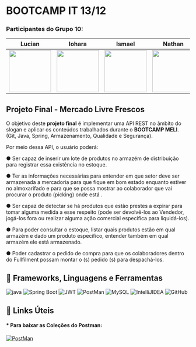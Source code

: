 # BOOTCAMP IT 13/12

### Participantes do Grupo 10:

| Lucian | Iohara | Ismael | Nathan |Vanessa|
| :---: | :---: | :---: | :---: |:---: |
| [<img src="https://avatars.githubusercontent.com/u/96140964?v=4?size=115" width=115><br><sub></sub>](https://github.com/lucianmoraes) |[<img src="https://avatars.githubusercontent.com/u/96189406?v=4?size=250" width=115><br>](https://github.com/iohara97) |[<img src="https://avatars.githubusercontent.com/u/96146651?v=4?size=250" width=115><br>](https://github.com/joseismaelrj) |[<img src="https://avatars.githubusercontent.com/u/96149473?v=4?size=250" width=115><br>](https://github.com/nkutomimeli) |[<img src="https://avatars.githubusercontent.com/u/96189951?v=4?size=250" width=115><br>](https://github.com/VanessaGomesOliveira) |

## Projeto Final -  Mercado Livre Frescos


O objetivo deste **projeto final** é implementar uma API REST no âmbito do slogan e aplicar
os conteúdos trabalhados durante o **BOOTCAMP MELI**. (Git, Java, Spring, Armazenamento,
Qualidade e Segurança).

Por meio dessa API, o usuário poderá:

● Ser capaz de inserir um lote de produtos no armazém de distribuição para registrar
essa existência no estoque.

● Ter as informações necessárias para entender em que setor deve ser armazenada a
mercadoria para que fique em bom estado enquanto estiver no almoxarifado e para
que se possa mostrar ao colaborador que vai procurar o produto (picking) onde está .

● Ser capaz de detectar se há produtos que estão prestes a expirar para tomar alguma
medida a esse respeito (pode ser devolvê-los ao Vendedor, jogá-los fora ou realizar
alguma ação comercial específica para liquidá-los).

● Para poder consultar o estoque, listar quais produtos estão em qual armazém e dado
um produto específico, entender também em qual armazém ele está armazenado.

● Poder cadastrar o pedido de compra para que os colaboradores dentro do Fullfilment
possam montar o (s) pedido (s) para despachá-los.

## 🚀 Frameworks, Linguagens e Ferramentas

![java](https://img.shields.io/badge/Java-ED8B00?style=for-the-badge&logo=java&logoColor=white)
![Spring Boot](https://img.shields.io/badge/Spring_Boot-F2F4F9?style=for-the-badge&logo=spring-boot)
![JWT](https://img.shields.io/badge/JWT-000000?style=for-the-badge&logo=JSON%20web%20tokens&logoColor=white)
![PostMan](https://img.shields.io/badge/Postman-FF6C37?style=for-the-badge&logo=Postman&logoColor=white)
![MySQL](https://img.shields.io/badge/MySQL-005C84?style=for-the-badge&logo=mysql&logoColor=white)
![IntelliJIDEA](https://img.shields.io/badge/IntelliJIDEA-000000.svg?style=for-the-badge&logo=intellij-idea&logoColor=white)
![GitHub](https://img.shields.io/badge/GitHub-100000?style=for-the-badge&logo=github&logoColor=white)

## 🔗 Links Úteis

#### * Para baixar as Coleções do Postman:

[![PostMan](https://img.shields.io/badge/Postman-FF6C37?style=for-the-badge&logo=Postman&logoColor=white)](https://app.getpostman.com/run-collection/6803f5c6bc63844d9118?action=collection%2Fimport)

###
